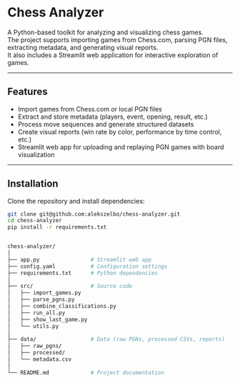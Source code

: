 # Chess Analyzer

A Python-based toolkit for analyzing and visualizing chess games.  
The project supports importing games from Chess.com, parsing PGN files, extracting metadata, and generating visual reports.  
It also includes a Streamlit web application for interactive exploration of games.

---

## Features

- Import games from Chess.com or local PGN files  
- Extract and store metadata (players, event, opening, result, etc.)  
- Process move sequences and generate structured datasets  
- Create visual reports (win rate by color, performance by time control, etc.)  
- Streamlit web app for uploading and replaying PGN games with board visualization  

---

## Installation

Clone the repository and install dependencies:

```bash
git clone git@github.com:alekszelbo/chess-analyzer.git
cd chess-analyzer
pip install -r requirements.txt


chess-analyzer/
│
├── app.py                # Streamlit web app
├── config.yaml           # Configuration settings
├── requirements.txt      # Python dependencies
│
├── src/                  # Source code
│   ├── import_games.py
│   ├── parse_pgns.py
│   ├── combine_classifications.py
│   ├── run_all.py
│   ├── show_last_game.py
│   └── utils.py
│
├── data/                 # Data (raw PGNs, processed CSVs, reports)
│   ├── raw_pgns/
│   ├── processed/
│   └── metadata.csv
│
└── README.md             # Project documentation
